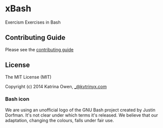 # xBash

Exercism Exercises in Bash

## Contributing Guide

Please see the [contributing guide](https://github.com/exercism/x-api/blob/master/CONTRIBUTING.md#the-exercise-data)

## License

The MIT License (MIT)

Copyright (c) 2014 Katrina Owen, _@kytrinyx.com

### Bash icon
We are using an unofficial logo of the GNU Bash project created by Justin Dorfman. It's not clear under which terms it's released. We believe that our adaptation, changing the colours, falls under fair use.

